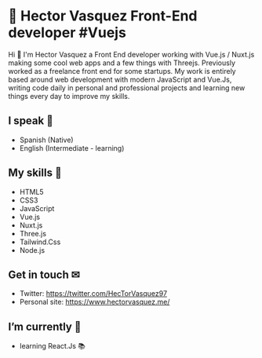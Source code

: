 # 👋 Hector Vasquez Front-End developer #Vuejs
Hi 👋 I'm Hector Vasquez a Front End developer working with Vue.js / Nuxt.js making some cool web apps and a few things with Threejs. Previously worked as a freelance front end for some startups. My work is entirely based around web development with modern JavaScript and Vue.Js, writing code daily in personal and professional projects and learning new things every day to improve my skills.

## I speak 💬
- Spanish (Native)
- English (Intermediate - learning)

## My skills 🎯
- HTML5
- CSS3
- JavaScript
- Vue.js
- Nuxt.js
- Three.js
- Tailwind.Css
- Node.js

## Get in touch ✉
- Twitter: https://twitter.com/HecTorVasquez97
- Personal site: https://www.hectorvasquez.me/

## I’m currently 🤔
- learning React.Js 📚

<!--
**Hvasquezdev/Hvasquezdev** is a ✨ _special_ ✨ repository because its `README.md` (this file) appears on your GitHub profile.

Here are some ideas to get you started:

- 🔭 I’m currently working on ...
- 🌱 I’m currently learning ...
- 👯 I’m looking to collaborate on ...
- 🤔 I’m looking for help with ...
- 💬 Ask me about ...
- 📫 How to reach me: ...
- 😄 Pronouns: ...
- ⚡ Fun fact: ...
-->

